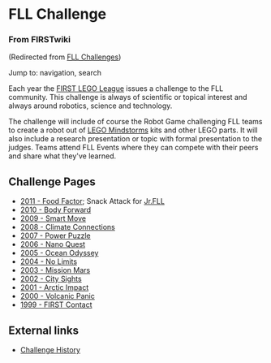 

# FLL Challenge

### From FIRSTwiki

(Redirected from [FLL Challenges](/index.php?title=FLL_Challenges&redirect=no
"FLL Challenges" ))

Jump to: navigation, search

Each year the [FIRST LEGO League](/index.php/FIRST_LEGO_League "FIRST LEGO
League" ) issues a challenge to the FLL community. This challenge is always of
scientific or topical interest and always around robotics, science and
technology.

The challenge will include of course the Robot Game challenging FLL teams to
create a robot out of [LEGO Mindstorms](/index.php/LEGO_Mindstorms "LEGO
Mindstorms" ) kits and other LEGO parts. It will also include a research
presentation or topic with formal presentation to the judges. Teams attend FLL
Events where they can compete with their peers and share what they've learned.


## Challenge Pages

  * [2011 - Food Factor](/index.php?title=Food_Factor&action=edit "Food Factor" ); Snack Attack for [Jr.FLL](/index.php?title=Jr.FLL&action=edit "Jr.FLL" )
  * [2010 - Body Forward](/index.php/Body_Forward "Body Forward" )
  * [2009 - Smart Move](/index.php?title=Smart_Move&action=edit "Smart Move" )
  * [2008 - Climate Connections](/index.php?title=Climate_Connections&action=edit "Climate Connections" )
  * [2007 - Power Puzzle](/index.php/Power_Puzzle "Power Puzzle" )
  * [2006 - Nano Quest](/index.php/Nano_Quest "Nano Quest" )
  * [2005 - Ocean Odyssey](/index.php/Ocean_Odyssey "Ocean Odyssey" )
  * [2004 - No Limits](/index.php/No_Limits "No Limits" )
  * [2003 - Mission Mars](/index.php/Mission_Mars "Mission Mars" )
  * [2002 - City Sights](/index.php/City_Sights "City Sights" )
  * [2001 - Arctic Impact](/index.php/Arctic_Impact "Arctic Impact" )
  * [2000 - Volcanic Panic](/index.php/Volcanic_Panic "Volcanic Panic" )
  * [1999 - FIRST Contact](/index.php/FIRST_Contact "FIRST Contact" )


##  External links

  * [Challenge History](http://www.firstlegoleague.org/default.aspx?pid=470 "http://www.firstlegoleague.org/default.aspx?pid=470" )

